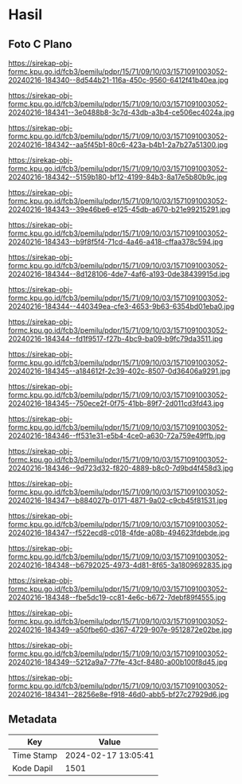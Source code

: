 # Hasil

## Foto C Plano

https://sirekap-obj-formc.kpu.go.id/fcb3/pemilu/pdpr/15/71/09/10/03/1571091003052-20240216-184340--8d544b21-116a-450c-9560-6412f41b40ea.jpg

https://sirekap-obj-formc.kpu.go.id/fcb3/pemilu/pdpr/15/71/09/10/03/1571091003052-20240216-184341--3e0488b8-3c7d-43db-a3b4-ce506ec4024a.jpg

https://sirekap-obj-formc.kpu.go.id/fcb3/pemilu/pdpr/15/71/09/10/03/1571091003052-20240216-184342--aa5f45b1-80c6-423a-b4b1-2a7b27a51300.jpg

https://sirekap-obj-formc.kpu.go.id/fcb3/pemilu/pdpr/15/71/09/10/03/1571091003052-20240216-184342--5159b180-bf12-4199-84b3-8a17e5b80b9c.jpg

https://sirekap-obj-formc.kpu.go.id/fcb3/pemilu/pdpr/15/71/09/10/03/1571091003052-20240216-184343--39e46be6-e125-45db-a670-b21e99215291.jpg

https://sirekap-obj-formc.kpu.go.id/fcb3/pemilu/pdpr/15/71/09/10/03/1571091003052-20240216-184343--b9f8f5f4-71cd-4a46-a418-cffaa378c594.jpg

https://sirekap-obj-formc.kpu.go.id/fcb3/pemilu/pdpr/15/71/09/10/03/1571091003052-20240216-184344--8d128106-4de7-4af6-a193-0de38439915d.jpg

https://sirekap-obj-formc.kpu.go.id/fcb3/pemilu/pdpr/15/71/09/10/03/1571091003052-20240216-184344--440349ea-cfe3-4653-9b63-6354bd01eba0.jpg

https://sirekap-obj-formc.kpu.go.id/fcb3/pemilu/pdpr/15/71/09/10/03/1571091003052-20240216-184344--fd1f9517-f27b-4bc9-ba09-b9fc79da3511.jpg

https://sirekap-obj-formc.kpu.go.id/fcb3/pemilu/pdpr/15/71/09/10/03/1571091003052-20240216-184345--a184612f-2c39-402c-8507-0d36406a9291.jpg

https://sirekap-obj-formc.kpu.go.id/fcb3/pemilu/pdpr/15/71/09/10/03/1571091003052-20240216-184345--750ece2f-0f75-41bb-89f7-2d011cd3fd43.jpg

https://sirekap-obj-formc.kpu.go.id/fcb3/pemilu/pdpr/15/71/09/10/03/1571091003052-20240216-184346--ff531e31-e5b4-4ce0-a630-72a759e49ffb.jpg

https://sirekap-obj-formc.kpu.go.id/fcb3/pemilu/pdpr/15/71/09/10/03/1571091003052-20240216-184346--9d723d32-f820-4889-b8c0-7d9bd4f458d3.jpg

https://sirekap-obj-formc.kpu.go.id/fcb3/pemilu/pdpr/15/71/09/10/03/1571091003052-20240216-184347--b884027b-0171-4871-9a02-c9cb45f81531.jpg

https://sirekap-obj-formc.kpu.go.id/fcb3/pemilu/pdpr/15/71/09/10/03/1571091003052-20240216-184347--f522ecd8-c018-4fde-a08b-494623fdebde.jpg

https://sirekap-obj-formc.kpu.go.id/fcb3/pemilu/pdpr/15/71/09/10/03/1571091003052-20240216-184348--b6792025-4973-4d81-8f65-3a1809692835.jpg

https://sirekap-obj-formc.kpu.go.id/fcb3/pemilu/pdpr/15/71/09/10/03/1571091003052-20240216-184348--fbe5dc19-cc81-4e6c-b672-7debf89f4555.jpg

https://sirekap-obj-formc.kpu.go.id/fcb3/pemilu/pdpr/15/71/09/10/03/1571091003052-20240216-184349--a50fbe60-d367-4729-907e-9512872e02be.jpg

https://sirekap-obj-formc.kpu.go.id/fcb3/pemilu/pdpr/15/71/09/10/03/1571091003052-20240216-184349--5212a9a7-77fe-43cf-8480-a00b100f8d45.jpg

https://sirekap-obj-formc.kpu.go.id/fcb3/pemilu/pdpr/15/71/09/10/03/1571091003052-20240216-184341--28256e8e-f918-46d0-abb5-bf27c27929d6.jpg


## Metadata

| Key        | Value               |
| ---------- | ------------------- |
| Time Stamp | 2024-02-17 13:05:41 |
| Kode Dapil | 1501                |



